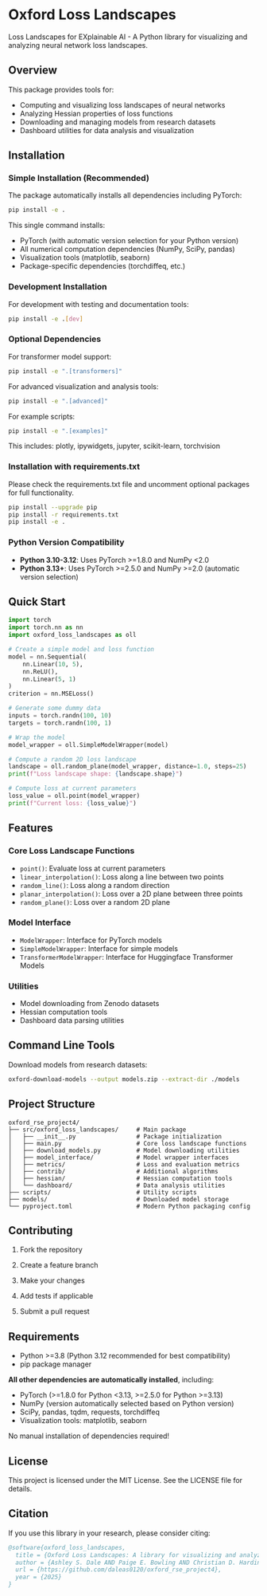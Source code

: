 # Oxford Loss Landscapes

Loss Landscapes for EXplainable AI - A Python library for visualizing and analyzing neural network loss landscapes.

## Overview

This package provides tools for:

- Computing and visualizing loss landscapes of neural networks
- Analyzing Hessian properties of loss functions
- Downloading and managing models from research datasets
- Dashboard utilities for data analysis and visualization

## Installation

### Simple Installation (Recommended)

The package automatically installs all dependencies including PyTorch:

```bash
pip install -e .
```

This single command installs:

- PyTorch (with automatic version selection for your Python version)  
- All numerical computation dependencies (NumPy, SciPy, pandas)
- Visualization tools (matplotlib, seaborn)
- Package-specific dependencies (torchdiffeq, etc.)

### Development Installation

For development with testing and documentation tools:

```bash
pip install -e .[dev]
```

### Optional Dependencies

For transformer model support:

```bash
pip install -e ".[transformers]"

```

For advanced visualization and analysis tools:

```bash
pip install -e ".[advanced]"
```

For example scripts:

```bash
pip install -e ".[examples]"
```

This includes: plotly, ipywidgets, jupyter, scikit-learn, torchvision

### Installation with requirements.txt

Please check the requirements.txt file and uncomment optional packages for full functionality.

```bash
pip install --upgrade pip
pip install -r requirements.txt
pip install -e .
```

### Python Version Compatibility

- **Python 3.10-3.12**: Uses PyTorch >=1.8.0 and NumPy <2.0
- **Python 3.13+**: Uses PyTorch >=2.5.0 and NumPy >=2.0 (automatic version selection)

## Quick Start

```python
import torch
import torch.nn as nn
import oxford_loss_landscapes as oll

# Create a simple model and loss function
model = nn.Sequential(
    nn.Linear(10, 5),
    nn.ReLU(),
    nn.Linear(5, 1)
)
criterion = nn.MSELoss()

# Generate some dummy data
inputs = torch.randn(100, 10)
targets = torch.randn(100, 1)

# Wrap the model
model_wrapper = oll.SimpleModelWrapper(model)

# Compute a random 2D loss landscape
landscape = oll.random_plane(model_wrapper, distance=1.0, steps=25)
print(f"Loss landscape shape: {landscape.shape}")

# Compute loss at current parameters
loss_value = oll.point(model_wrapper)
print(f"Current loss: {loss_value}")
```

## Features

### Core Loss Landscape Functions

- `point()`: Evaluate loss at current parameters
- `linear_interpolation()`: Loss along a line between two points
- `random_line()`: Loss along a random direction
- `planar_interpolation()`: Loss over a 2D plane between three points  
- `random_plane()`: Loss over a random 2D plane

### Model Interface

- `ModelWrapper`: Interface for PyTorch models
- `SimpleModelWrapper`: Interface for simple models
- `TransformerModelWrapper`: Interface for Huggingface Transformer Models

### Utilities

- Model downloading from Zenodo datasets
- Hessian computation tools
- Dashboard data parsing utilities

## Command Line Tools

Download models from research datasets:

```bash
oxford-download-models --output models.zip --extract-dir ./models
```

## Project Structure

```
oxford_rse_project4/
├── src/oxford_loss_landscapes/     # Main package
│   ├── __init__.py                 # Package initialization
│   ├── main.py                     # Core loss landscape functions
│   ├── download_models.py          # Model downloading utilities
│   ├── model_interface/            # Model wrapper interfaces
│   ├── metrics/                    # Loss and evaluation metrics
│   ├── contrib/                    # Additional algorithms
│   ├── hessian/                    # Hessian computation tools
│   └── dashboard/                  # Data analysis utilities
├── scripts/                        # Utility scripts
├── models/                         # Downloaded model storage
└── pyproject.toml                  # Modern Python packaging config
```

## Contributing

1. Fork the repository
2. Create a feature branch
3. Make your changes
4. Add tests if applicable

5. Submit a pull request

## Requirements

- Python >=3.8 (Python 3.12 recommended for best compatibility)
- pip package manager

**All other dependencies are automatically installed**, including:

- PyTorch (>=1.8.0 for Python <3.13, >=2.5.0 for Python >=3.13)
- NumPy (version automatically selected based on Python version)
- SciPy, pandas, tqdm, requests, torchdiffeq
- Visualization tools: matplotlib, seaborn

No manual installation of dependencies required!

## License

This project is licensed under the MIT License. See the LICENSE file for details.

## Citation

If you use this library in your research, please consider citing:

```bibtex
@software{oxford_loss_landscapes,
  title = {Oxford Loss Landscapes: A library for visualizing and analyzing neural network loss landscapes},
  author = {Ashley S. Dale AND Paige E. Bowling AND Christian D. Harding AND Alok Ghosh AND Ryan Daniels},
  url = {https://github.com/daleas0120/oxford_rse_project4},
  year = {2025}
}
```
